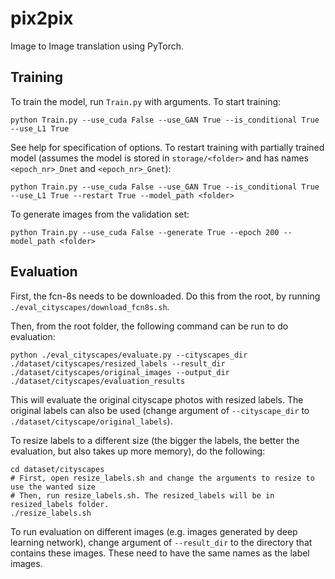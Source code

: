 # pix2pix
Image to Image translation using PyTorch. 

## Training
To train the model, run `Train.py` with arguments. To start training:
```
python Train.py --use_cuda False --use_GAN True --is_conditional True --use_L1 True 
```
See help for specification of options. To restart training with partially trained model (assumes the model is stored in 
`storage/<folder>` and has names `<epoch_nr>_Dnet` and `<epoch_nr>_Gnet`):
```
python Train.py --use_cuda False --use_GAN True --is_conditional True --use_L1 True --restart True --model_path <folder>
```

To generate images from the validation set:
```
python Train.py --use_cuda False --generate True --epoch 200 --model_path <folder>
```

## Evaluation
First, the fcn-8s needs to be downloaded. Do this from the root, by running `./eval_cityscapes/download_fcn8s.sh`. 

Then, from the root folder, the following command can be run to do evaluation:
```
python ./eval_cityscapes/evaluate.py --cityscapes_dir ./dataset/cityscapes/resized_labels --result_dir ./dataset/cityscapes/original_images --output_dir ./dataset/cityscapes/evaluation_results
```

This will evaluate the original cityscape photos with resized labels. The original labels can also be used (change argument
of `--cityscape_dir` to `./dataset/cityscape/original_labels`). 

To resize labels to a different size (the bigger the labels, the better the evaluation, but also takes up more memory),
do the following:
```
cd dataset/cityscapes
# First, open resize_labels.sh and change the arguments to resize to use the wanted size
# Then, run resize_labels.sh. The resized_labels will be in resized_labels folder.
./resize_labels.sh
```

To run evaluation on different images (e.g. images generated by deep learning network), change argument of `--result_dir` to the 
directory that contains these images. These need to have the same names as the label images. 